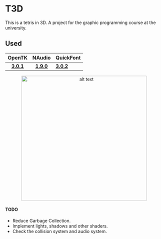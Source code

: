 # T3D
 This is a tetris in 3D. A project for the graphic programming course at the university.
 
 ## Used
 |   OpenTK     |          NAudio          | QuickFont |
|:------:|:-----------------------:|:----------------|
| [**3.0.1**](https://www.nuget.org/packages/OpenTK/) |   [**1.9.0**](https://www.nuget.org/packages/NAudio/) | [**3.0.2**](https://www.nuget.org/packages/QuickFont/) |

<p align="center">
<img src="https://i.imgur.com/poJ0SWQ.png" alt="alt text" width="400" height="whatever">
</p>

 #### TODO
 * Reduce Garbage Collection.
 * Implement lights, shadows and other shaders.
 * Check the collision system and audio system.
